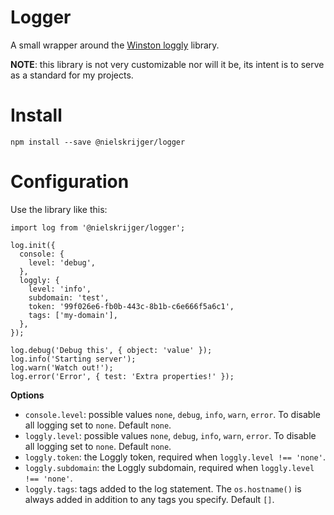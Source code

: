 # Logger

A small wrapper around the [Winston loggly](https://github.com/winstonjs/winston-loggly) library.

**NOTE**: this library is not very customizable nor will it be, its intent is to serve as a standard for my projects.

# Install

```
npm install --save @nielskrijger/logger
```

# Configuration

Use the library like this:

```
import log from '@nielskrijger/logger';

log.init({
  console: {
    level: 'debug',
  },
  loggly: {
    level: 'info',
    subdomain: 'test',
    token: '99f026e6-fb0b-443c-8b1b-c6e666f5a6c1',
    tags: ['my-domain'],
  },
});

log.debug('Debug this', { object: 'value' });
log.info('Starting server');
log.warn('Watch out!');
log.error('Error', { test: 'Extra properties!' });
```

**Options**

- `console.level`: possible values `none`, `debug`, `info`, `warn`, `error`. To disable all logging set to `none`. Default `none`.
- `loggly.level`: possible values `none`, `debug`, `info`, `warn`, `error`. To disable all logging set to `none`. Default `none`.
- `loggly.token`: the Loggly token, required when `loggly.level !== 'none'`.
- `loggly.subdomain`: the Loggly subdomain, required when `loggly.level !== 'none'`.
- `loggly.tags`: tags added to the log statement. The `os.hostname()` is always added in addition to any tags you specify. Default `[]`.
